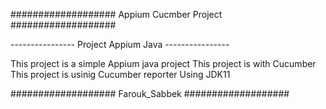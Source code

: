 ################### Appium Cucmber Project ###################

---------------- Project Appium Java ----------------

This project is a simple Appium java project
This project is with Cucumber
This project is usinig Cucumber reporter
Using JDK11

################### Farouk_Sabbek ###################
